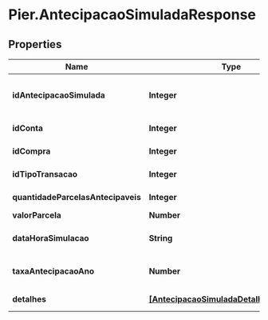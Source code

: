 # Pier.AntecipacaoSimuladaResponse

## Properties
Name | Type | Description | Notes
------------ | ------------- | ------------- | -------------
**idAntecipacaoSimulada** | **Integer** | C\u00C3\u00B3digo identificador da simula\u00C3\u00A7\u00C3\u00A3o de antecipa\u00C3\u00A7\u00C3\u00A3o. | [optional] 
**idConta** | **Integer** | C\u00C3\u00B3digo identificador da conta. | [optional] 
**idCompra** | **Integer** | C\u00C3\u00B3digo identificador do evento compra. | [optional] 
**idTipoTransacao** | **Integer** | C\u00C3\u00B3digo identificador do tipo do evento compra. | [optional] 
**quantidadeParcelasAntecipaveis** | **Integer** | Quantidade de parcelas antecip\u00C3\u00A1veis. | [optional] 
**valorParcela** | **Number** | Valor da parcela. | [optional] 
**dataHoraSimulacao** | **String** | Data e hora em que a simula\u00C3\u00A7\u00C3\u00A3o foi feita. | [optional] 
**taxaAntecipacaoAno** | **Number** | Taxa de antecipa\u00C3\u00A7\u00C3\u00A3o aplicada (ao ano). | [optional] 
**detalhes** | [**[AntecipacaoSimuladaDetalhesResponse]**](AntecipacaoSimuladaDetalhesResponse.md) | Detalhes da simula\u00C3\u00A7\u00C3\u00A3o. | [optional] 


